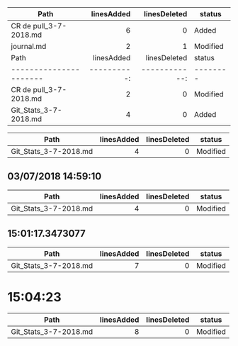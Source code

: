 Path                   | linesAdded | linesDeleted | status  
---------------------- | ----------:| ------------:| -------- 
CR de pull_3-7-2018.md |          6 |            0 | Added   
journal.md             |          2 |            1 | Modified
Path                   | linesAdded | linesDeleted | status  
---------------------- | ----------:| ------------:| -------- 
CR de pull_3-7-2018.md |          2 |            0 | Modified
Git_Stats_3-7-2018.md  |          4 |            0 | Added   

Path                  | linesAdded | linesDeleted | status  
--------------------- | ----------:| ------------:| -------- 
Git_Stats_3-7-2018.md |          4 |            0 | Modified

03/07/2018 14:59:10
-------------------

Path                  | linesAdded | linesDeleted | status  
--------------------- | ----------:| ------------:| -------- 
Git_Stats_3-7-2018.md |          4 |            0 | Modified


15:01:17.3473077
----------------

Path                  | linesAdded | linesDeleted | status  
--------------------- | ----------:| ------------:| -------- 
Git_Stats_3-7-2018.md |          7 |            0 | Modified


15:04:23
========

Path                  | linesAdded | linesDeleted | status  
--------------------- | ----------:| ------------:| -------- 
Git_Stats_3-7-2018.md |          8 |            0 | Modified
